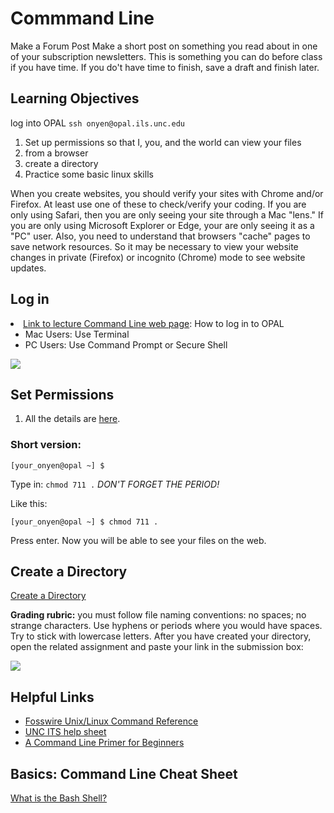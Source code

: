 # Commmand Line

Make a Forum Post
Make a short post on something you read about in one of your subscription newsletters. This is something you can do before class if you have time. If you do't have time to finish, save a draft and finish later.

## Learning Objectives

log into OPAL ```ssh onyen@opal.ils.unc.edu```
1. Set up permissions so that I, you, and the world can view your files
2. from a browser
3. create a directory
4. Practice some basic linux skills


When you create websites, you should verify your sites with Chrome and/or Firefox. At least use one of these to check/verify your coding. If you are only using Safari, then you are only seeing your site through a Mac "lens." If you are only using Microsoft Explorer or Edge, your are only seeing it as a "PC" user. Also, you need to understand that browsers "cache" pages to save network resources. So it may be necessary to view your website changes in private (Firefox) or incognito (Chrome) mode to see website updates.

## Log in


<li><a href="https://ils.unc.edu/courses/2020_fall/inls161_001/02a.03.command-line.html">Link to lecture Command Line web page</a>: How to log in to OPAL

<ul>
<li>Mac Users: Use Terminal</li>
<li>PC Users: Use Command Prompt or Secure Shell </li>
</ul></li>



<img src="../terminal-password-prompt.png">

<h2 id="toc_3">Set Permissions</h2>

<ol>
<li>All the details are <a href="https://ils.unc.edu/courses/2020_fall/inls161_001/02b.01.command-line.html">here</a>.</li>
</ol>

<h3 id="toc_4">Short version:</h3>

<div><pre><code class="language-none">[your_onyen@opal ~] $
</code></pre></div>

<p>Type in: <code>chmod 711 .</code> <em>DON&#39;T FORGET THE PERIOD!</em></p>

<p>Like this:</p>

<div><pre><code class="language-none">[your_onyen@opal ~] $ chmod 711 .
</code></pre></div>

<p>Press enter. Now you will be able to see your files on the web.</p>

<h2 id="toc_5">Create a Directory</h2>

<a href="https://ils.unc.edu/courses/2020_spring/inls161_001/02b.02.new-directory.html">Create a Directory</a>

<p><strong>Grading rubric:</strong> you must follow file naming conventions: no spaces; no strange characters. Use hyphens or periods where you would have spaces. Try to stick with lowercase letters. After you have created your directory, open the related assignment and paste your link in the submission box:</p>

<img src="../example-submission.png">


<h2 id="toc_6">Helpful Links</h2>

<ul>
<li><a href="https://sakai.unc.edu/access/content/group/e9c746ef-ac76-46de-a710-efc21a0547af/materials/01/fwunixref.pdf">Fosswire Unix/Linux Command Reference</a></li>
<li><a href="https://sakai.unc.edu/access/content/group/e9c746ef-ac76-46de-a710-efc21a0547af/materials/01/unix-unc-help-unc.pdf">UNC ITS help sheet</a></li>
<li><a href="https://lifehacker.com/a-command-line-primer-for-beginners-5633909">A Command Line Primer for Beginners</a></li>
</ul>

<h2 id="toc_7">Basics: Command Line Cheat Sheet</h2>

<p><a href="https://en.wikipedia.org/wiki/Bash_(Unix_shell)">What is the Bash Shell?</a></p>
